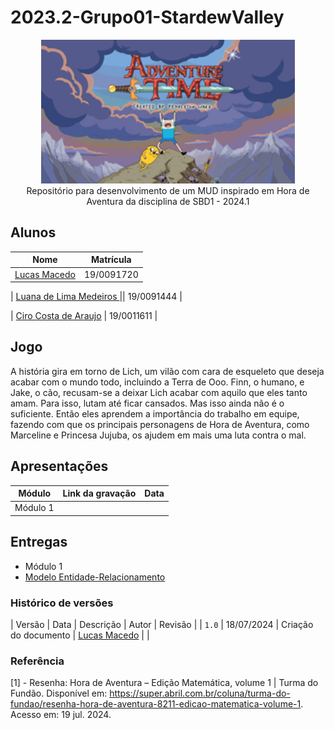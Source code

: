 # 2023.2-Grupo01-StardewValley

<div align="center"> <img src="docs/imagens/hora_de_aventura.png" height="230" width="auto"/> </div>

<div align="center">Repositório para desenvolvimento de um MUD inspirado em Hora de Aventura da disciplina de SBD1 - 2024.1</div>

## Alunos

| Nome | Matrícula |
| ---- | --------- |
| [Lucas Macedo](https://github.com/Luckx98) | 19/0091720 |

| [Luana de Lima Medeiros ](https://github.com/LuaMedeiros) || 19/0091444 |

| [Ciro Costa de Araujo](https://github.com/ciro-c) | 19/0011611 |

## Jogo

A história gira em torno de Lich, um vilão com cara de esqueleto que deseja acabar com o mundo todo, incluindo a Terra de Ooo. Finn, o humano, e Jake, o cão, recusam-se a deixar Lich acabar com aquilo que eles tanto amam. Para isso, lutam até ficar cansados. Mas isso ainda não é o suficiente. Então eles aprendem a importância do trabalho em equipe, fazendo com que os principais personagens de Hora de Aventura,  como Marceline e Princesa Jujuba, os ajudem em mais uma luta contra o mal.

## Apresentações

| Módulo | Link da gravação | Data |
| ------ | ---------------- | ---- |
| Módulo 1 |            |      |


## Entregas

- Módulo 1
 - [Modelo Entidade-Relacionamento](./docs/imagens/hora_de_aventura.png)  

### Histórico de versões

| Versão |	Data |	Descrição	| Autor |	Revisão |
| `1.0` |	18/07/2024 |	Criação do documento |	[Lucas Macedo](https://github.com/Luckx98)	|    |


### Referência

[1] - Resenha: Hora de Aventura – Edição Matemática, volume 1 | Turma do Fundão. Disponível em: <https://super.abril.com.br/coluna/turma-do-fundao/resenha-hora-de-aventura-8211-edicao-matematica-volume-1>. Acesso em: 19 jul. 2024.